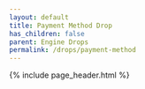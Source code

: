 ```yaml
---
layout: default
title: Payment Method Drop
has_children: false
parent: Engine Drops
permalink: /drops/payment-method
---
```


{% include page_header.html %}